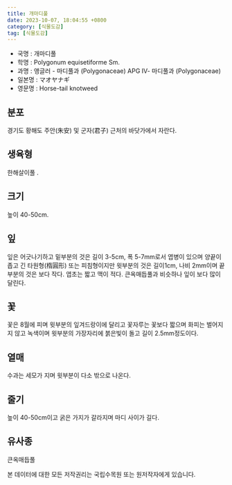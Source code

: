 ```yaml
---
title: 개마디풀
date: 2023-10-07, 18:04:55 +0800
category: [식물도감]
tag: [식물도감]
---
```




- 국명 : 개마디풀
- 학명 : Polygonum equisetiforme Sm.
- 과명 : 앵글러 - 마디풀과 (Polygonaceae) APG Ⅳ- 마디풀과 (Polygonaceae)
- 일본명 : マオヤナギ
- 영문명 : Horse-tail knotweed


## 분포
경기도 황해도 주안(朱安) 및 군자(君子) 근처의 바닷가에서 자란다.
## 생육형
한해살이풀 .
## 크기
높이 40-50cm.
## 잎
잎은 어긋나기하고 밑부분의 것은 길이 3-5cm, 폭 5-7mm로서 엽병이 있으며 양끝이 좁고 긴 타원형(楕圓形) 또는 피침형이지만 윗부분의 것은 길이1cm, 나비 2mm이며 끝부분의 것은 보다 작다. 엽초는 짧고 맥이 적다. 큰옥매듭풀과 비슷하나 잎이 보다 많이 달린다.
## 꽃
꽃은 8월에 피며 윗부분의 잎겨드랑이에 달리고 꽃자루는 꽃보다 짧으며 화피는 벌어지지 않고 녹색이며 윗부분의 가장자리에 붉은빛이 돌고 길이 2.5mm정도이다.  
## 열매
수과는 세모가 지며 윗부분이 다소 밖으로 나온다.  
## 줄기
높이 40-50cm이고 굵은 가지가 갈라지며 마디 사이가 길다.
## 유사종
큰옥매듭풀






본 데이터에 대한 모든 저작권리는 국립수목원 또는 원저작자에게 있습니다.
